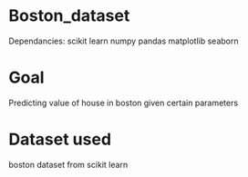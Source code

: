 # Boston_dataset
Dependancies:
scikit learn
numpy
pandas
matplotlib
seaborn
<br>
<h1>Goal</h1>
Predicting value of house in boston given certain parameters

<h1>Dataset used</h1>
boston dataset from scikit learn
